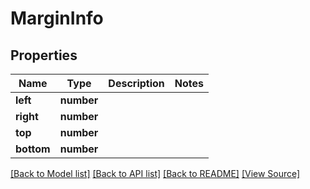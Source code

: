 # MarginInfo


## Properties
Name | Type | Description | Notes
------------ | ------------- | ------------- | -------------
**left** | **number** |  | 
**right** | **number** |  | 
**top** | **number** |  | 
**bottom** | **number** |  | 

[[Back to Model list]](../README.md#documentation-for-models) [[Back to API list]](../README.md#documentation-for-api-endpoints) [[Back to README]](../README.md) [[View Source]](../src/models/marginInfo.ts)

